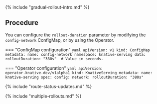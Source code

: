 {% include "gradual-rollout-intro.md" %}

## Procedure

You can configure the `rollout-duration` parameter by modifying the `config-network` ConfigMap, or by using the Operator.

=== "ConfigMap configuration"
    ```yaml
    apiVersion: v1
    kind: ConfigMap
    metadata:
     name: config-network
     namespace: knative-serving
    data:
      rolloutDuration: "380s"  # Value in seconds.
    ```

=== "Operator configuration"
    ```yaml
    apiVersion: operator.knative.dev/v1alpha1
    kind: KnativeServing
    metadata:
      name: knative-serving
    spec:
      config:
        network:
           rolloutDuration: "380s"
    ```

{% include "route-status-updates.md" %}

{% include "multiple-rollouts.md" %}
